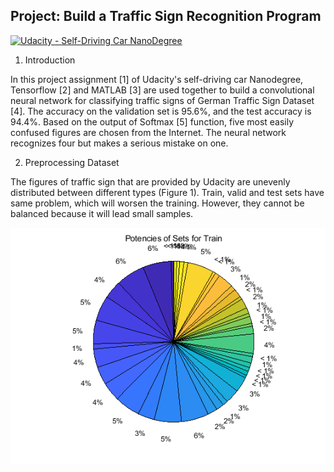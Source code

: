 ## Project: Build a Traffic Sign Recognition Program
[![Udacity - Self-Driving Car NanoDegree](https://s3.amazonaws.com/udacity-sdc/github/shield-carnd.svg)](http://www.udacity.com/drive)

1. 	Introduction

In this project assignment [1] of Udacity's self-driving car Nanodegree, Tensorflow [2] and MATLAB [3] are used together to build a convolutional neural network for classifying traffic signs of German Traffic Sign Dataset [4]. The accuracy on the validation set is 95.6%, and the test accuracy is 94.4%. Based on the output of Softmax [5] function, five most easily confused figures are chosen from the Internet. The neural network recognizes four but makes a serious mistake on one.

2.	Preprocessing Dataset

The figures of traffic sign that are provided by Udacity are unevenly distributed between different types (Figure 1). Train, valid and test sets have same problem, which will worsen the training. However, they cannot be balanced because it will lead small samples. 

![image](./WriteUpMarkDownFiles/image001.png)
